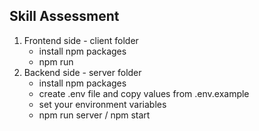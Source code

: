 ## Skill Assessment

1. Frontend side - client folder
   - install npm packages
   - npm run
2. Backend side - server folder
   - install npm packages
   - create .env file and copy values from .env.example
   - set your environment variables
   - npm run server / npm start
